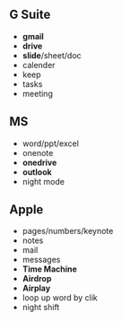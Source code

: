 ## G Suite
- **gmail**
- **drive**
- **slide**/sheet/doc
- calender
- keep
- tasks
- meeting

## MS
- word/ppt/excel
- onenote
- **onedrive**
- **outlook**
- night mode

## Apple
- pages/numbers/keynote
- notes
- mail
- messages
- **Time Machine**
- **Airdrop**
- **Airplay**
- loop up word by clik
- night shift